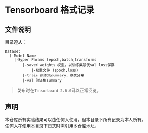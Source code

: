 # Tensorboard 格式记录
## 文件说明
目录遵从：  
```
Dataset  
  |-Model Name
    |-Hyper Params (epoch,batch,transforms
        |-saved_weights 权重，以训练集最优val_loss保存
            |-权重文件 (epoch,loss)
        |-train 训练集summary、参数分布
        |-val 验证集summary
```
>发布时在`Tensorboard 2.6.0`可以正常阅览。

## 声明
本仓库所有实验结果可以由任何人使用，但本目录下所有记录为本人所有。  
任何人在使用本目录下日志时需引用本仓库地址。